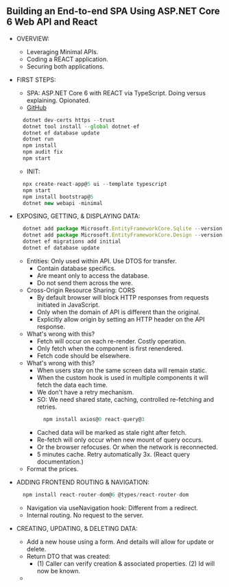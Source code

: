 ## Building an End-to-end SPA Using ASP.NET Core 6 Web API and React

- OVERVIEW:
  - Leveraging Minimal APIs.
  - Coding a REACT application.
  - Securing both applications.

- FIRST STEPS:
  - SPA: ASP.NET Core 6 with REACT via TypeScript. Doing versus explaining. Opionated.
  - [GitHub](https://github.com/RolandGuijt/ps-globomantics-webapi-react)
  ```javascript
    dotnet dev-certs https --trust
    dotnet tool install --global dotnet-ef
    dotnet ef database update
    dotnet run
    npm install
    npm audit fix
    npm start
  ```
  - INIT:
  ```javascript
    npx create-react-app@5 ui --template typescript
    npm start
    npm install bootstrap@5
    dotnet new webapi -minimal
  ```

- EXPOSING, GETTING, & DISPLAYING DATA:
  ```javascript
    dotnet add package Microsoft.EntityFrameworkCore.Sqlite --version 6.*
    dotnet add package Microsoft.EntityFrameworkCore.Design --version 6.*
    dotnet ef migrations add initial
    dotnet ef database update
  ```
  - Entities: Only used within API. Use DTOS for transfer.
    - Contain database specifics. 
    - Are meant only to access the database.
    - Do not send them across the wre.
  - Cross-Origin Resource Sharing: CORS
    - By default browser will block HTTP responses from requests initiated in JavaScript.
    - Only when the domain of API is different than the original.
    - Explicitly allow origin by setting an HTTP header on the API response.
  - What's wrong with this?
    - Fetch will occur on each re-render. Costly operation.
    - Only fetch when the component is first renendered.
    - Fetch code should be elsewhere.
  - What's wrong with this?
    - When users stay on the same screen data will remain static.
    - When the custom hook is used in multiple components it will fetch the data each time.
    - We don't have a retry mechanism.
    - SO: We need shared state, caching, controlled re-fetching and retries.
      ```javascript
        npm install axios@0 react-query@3
      ```
    - Cached data will be marked as stale right after fetch.
    - Re-fetch will only occur when new mount of query occurs. 
    - Or the browser refocuses. Or when the network is reconnected.
    - 5 minutes cache. Retry automatically 3x. (React query documentation.)
  - Format the prices.

- ADDING FRONTEND ROUTING & NAVIGATION:
  ```javascript
    npm install react-router-dom@6 @types/react-router-dom
  ```
  - Navigation via useNavigation hook: Different from a redirect.
  - Internal routing. No request to the server.

- CREATING, UPDATING, & DELETING DATA:
  - Add a new house using a form. And details will allow for update or delete.
  - Return DTO that was created:
    - (1) Caller can verify creation & associated properties. (2) Id will now be known.
  - 